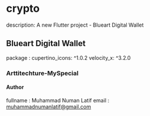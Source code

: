 # crypto
description: A new Flutter project - Blueart Digital Wallet
## Blueart Digital Wallet
package : 
    cupertino_icons: ^1.0.2
    velocity_x: ^3.2.0
### Arttitechture-MySpecial
#### Author
fullname : Muhammad Numan Latif
email : muhammadnumanlatif@gmail.com
